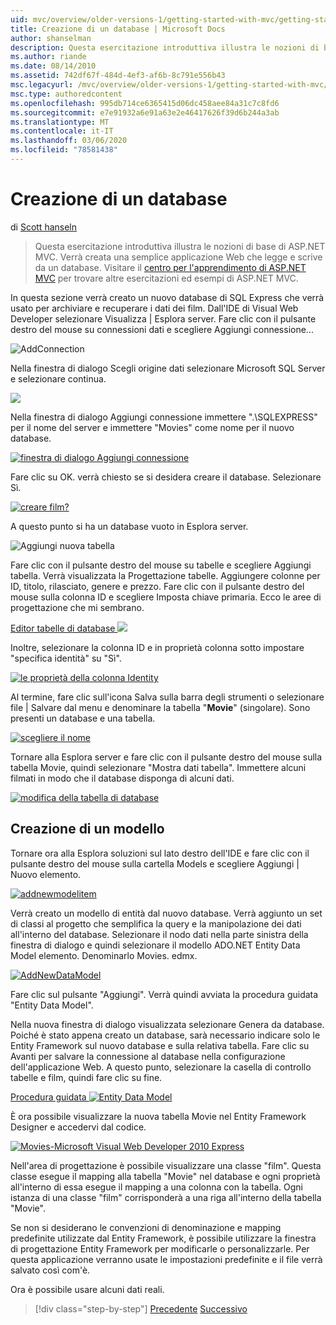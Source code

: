 ```yaml
---
uid: mvc/overview/older-versions-1/getting-started-with-mvc/getting-started-with-mvc-part4
title: Creazione di un database | Microsoft Docs
author: shanselman
description: Questa esercitazione introduttiva illustra le nozioni di base di ASP.NET MVC. Creare una semplice applicazione Web che legge e scrive da un database.
ms.author: riande
ms.date: 08/14/2010
ms.assetid: 742df67f-484d-4ef3-af6b-8c791e556b43
msc.legacyurl: /mvc/overview/older-versions-1/getting-started-with-mvc/getting-started-with-mvc-part4
msc.type: authoredcontent
ms.openlocfilehash: 995db714ce6365415d06dc458aee84a31c7c8fd6
ms.sourcegitcommit: e7e91932a6e91a63e2e46417626f39d6b244a3ab
ms.translationtype: MT
ms.contentlocale: it-IT
ms.lasthandoff: 03/06/2020
ms.locfileid: "78581438"
---
```

# <a name="creating-a-database"></a>Creazione di un database

di [Scott hanseln](https://github.com/shanselman)

> Questa esercitazione introduttiva illustra le nozioni di base di ASP.NET MVC. Verrà creata una semplice applicazione Web che legge e scrive da un database. Visitare il [centro per l'apprendimento di ASP.NET MVC](../../../index.md) per trovare altre esercitazioni ed esempi di ASP.NET MVC.

In questa sezione verrà creato un nuovo database di SQL Express che verrà usato per archiviare e recuperare i dati dei film. Dall'IDE di Visual Web Developer selezionare Visualizza | Esplora server. Fare clic con il pulsante destro del mouse su connessioni dati e scegliere Aggiungi connessione...

![AddConnection](getting-started-with-mvc-part4/_static/image1.png)

Nella finestra di dialogo Scegli origine dati selezionare Microsoft SQL Server e selezionare continua.

![](getting-started-with-mvc-part4/_static/image2.png)

Nella finestra di dialogo Aggiungi connessione immettere ".\SQLEXPRESS" per il nome del server e immettere "Movies" come nome per il nuovo database.

[![finestra di dialogo Aggiungi connessione](getting-started-with-mvc-part4/_static/image4.png)](getting-started-with-mvc-part4/_static/image3.png)

Fare clic su OK. verrà chiesto se si desidera creare il database. Selezionare Sì.

[![creare film?](getting-started-with-mvc-part4/_static/image6.png)](getting-started-with-mvc-part4/_static/image5.png)

A questo punto si ha un database vuoto in Esplora server.

![Aggiungi nuova tabella](getting-started-with-mvc-part4/_static/image7.png)

Fare clic con il pulsante destro del mouse su tabelle e scegliere Aggiungi tabella. Verrà visualizzata la Progettazione tabelle. Aggiungere colonne per ID, titolo, rilasciato, genere e prezzo. Fare clic con il pulsante destro del mouse sulla colonna ID e scegliere Imposta chiave primaria. Ecco le aree di progettazione che mi sembrano.

[Editor tabelle di database ![](getting-started-with-mvc-part4/_static/image9.png)](getting-started-with-mvc-part4/_static/image8.png)

Inoltre, selezionare la colonna ID e in proprietà colonna sotto impostare "specifica identità" su "Sì".

[![le proprietà della colonna Identity](getting-started-with-mvc-part4/_static/image11.png)](getting-started-with-mvc-part4/_static/image10.png)

Al termine, fare clic sull'icona Salva sulla barra degli strumenti o selezionare file | Salvare dal menu e denominare la tabella "**Movie**" (singolare). Sono presenti un database e una tabella.

[![scegliere il nome](getting-started-with-mvc-part4/_static/image13.png)](getting-started-with-mvc-part4/_static/image12.png)

Tornare alla Esplora server e fare clic con il pulsante destro del mouse sulla tabella Movie, quindi selezionare "Mostra dati tabella". Immettere alcuni filmati in modo che il database disponga di alcuni dati.

[![modifica della tabella di database](getting-started-with-mvc-part4/_static/image15.png)](getting-started-with-mvc-part4/_static/image14.png)

## <a name="creating-a-model"></a>Creazione di un modello

Tornare ora alla Esplora soluzioni sul lato destro dell'IDE e fare clic con il pulsante destro del mouse sulla cartella Models e scegliere Aggiungi | Nuovo elemento.

[![addnewmodelitem](getting-started-with-mvc-part4/_static/image17.png)](getting-started-with-mvc-part4/_static/image16.png)

Verrà creato un modello di entità dal nuovo database. Verrà aggiunto un set di classi al progetto che semplifica la query e la manipolazione dei dati all'interno del database. Selezionare il nodo dati nella parte sinistra della finestra di dialogo e quindi selezionare il modello ADO.NET Entity Data Model elemento. Denominarlo Movies. edmx.

[![AddNewDataModel](getting-started-with-mvc-part4/_static/image19.png)](getting-started-with-mvc-part4/_static/image18.png)

Fare clic sul pulsante "Aggiungi". Verrà quindi avviata la procedura guidata "Entity Data Model".

Nella nuova finestra di dialogo visualizzata selezionare Genera da database. Poiché è stato appena creato un database, sarà necessario indicare solo le Entity Framework sul nuovo database e sulla relativa tabella. Fare clic su Avanti per salvare la connessione al database nella configurazione dell'applicazione Web. A questo punto, selezionare la casella di controllo tabelle e film, quindi fare clic su fine.

[Procedura guidata ![Entity Data Model](getting-started-with-mvc-part4/_static/image21.png)](getting-started-with-mvc-part4/_static/image20.png)

È ora possibile visualizzare la nuova tabella Movie nel Entity Framework Designer e accedervi dal codice.

[![Movies-Microsoft Visual Web Developer 2010 Express](getting-started-with-mvc-part4/_static/image23.png)](getting-started-with-mvc-part4/_static/image22.png)

Nell'area di progettazione è possibile visualizzare una classe "film". Questa classe esegue il mapping alla tabella "Movie" nel database e ogni proprietà all'interno di essa esegue il mapping a una colonna con la tabella. Ogni istanza di una classe "film" corrisponderà a una riga all'interno della tabella "Movie".

Se non si desiderano le convenzioni di denominazione e mapping predefinite utilizzate dal Entity Framework, è possibile utilizzare la finestra di progettazione Entity Framework per modificarle o personalizzarle. Per questa applicazione verranno usate le impostazioni predefinite e il file verrà salvato così com'è.

Ora è possibile usare alcuni dati reali.

> [!div class="step-by-step"]
> [Precedente](getting-started-with-mvc-part3.md)
> [Successivo](getting-started-with-mvc-part5.md)
